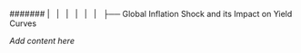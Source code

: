 ####### |   |   |   |   |   |   ├── Global Inflation Shock and its Impact on Yield Curves

*Add content here*